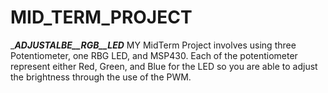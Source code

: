 # MID_TERM_PROJECT
____ADJUSTALBE__RGB__LED___
MY MidTerm Project involves using three Potentiometer, one RBG LED, and MSP430. Each of the potentiometer represent either Red, Green, and Blue for the LED so you are able to adjust the brightness through the use of the PWM.
